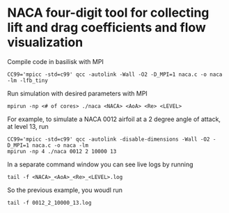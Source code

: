 # NACA four-digit tool for collecting lift and drag coefficients and flow visualization
Compile code in basilisk with MPI
```
CC99='mpicc -std=c99' qcc -autolink -Wall -O2 -D_MPI=1 naca.c -o naca -lm -lfb_tiny
```
Run simulation with desired parameters with MPI
```
mpirun -np <# of cores> ./naca <NACA> <AoA> <Re> <LEVEL>
```
For example, to simulate a NACA 0012 airfoil at a 2 degree angle of attack, at level 13, run
```
CC99='mpicc -std=c99' qcc -autolink -disable-dimensions -Wall -O2 -D_MPI=1 naca.c -o naca -lm
mpirun -np 4 ./naca 0012 2 10000 13
```
In a separate command window you can see live logs by running
```
tail -f <NACA>_<AoA>_<Re>_<LEVEL>.log
```
So the previous example, you woudl run
```
tail -f 0012_2_10000_13.log
```
